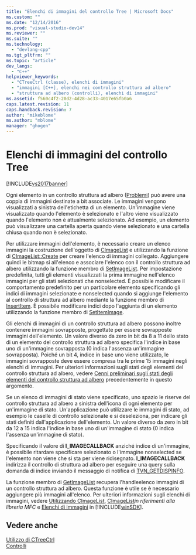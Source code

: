 ```yaml
---
title: "Elenchi di immagini del controllo Tree | Microsoft Docs"
ms.custom: ""
ms.date: "12/14/2016"
ms.prod: "visual-studio-dev14"
ms.reviewer: ""
ms.suite: ""
ms.technology: 
  - "devlang-cpp"
ms.tgt_pltfrm: ""
ms.topic: "article"
dev_langs: 
  - "C++"
helpviewer_keywords: 
  - "CTreeCtrl (classe), elenchi di immagini"
  - "immagini [C++], elenchi nei controllo struttura ad albero"
  - "struttura ad albero (controlli), elenchi di immagini"
ms.assetid: f560c4f2-20d2-4d28-ac33-4017e65fb0a6
caps.latest.revision: 11
caps.handback.revision: 7
author: "mikeblome"
ms.author: "mblome"
manager: "ghogen"
---
```

# Elenchi di immagini del controllo Tree
[!INCLUDE[vs2017banner](../assembler/inline/includes/vs2017banner.md)]

Ogni elemento in un controllo struttura ad albero \([Problemi](../mfc/reference/ctreectrl-class.md)\) può avere una coppia di immagini destinate a bit associate.  Le immagini vengono visualizzati a sinistra dell'etichetta di un elemento.  Un'immagine viene visualizzato quando l'elemento è selezionato e l'altro viene visualizzato quando l'elemento non è attualmente selezionato.  Ad esempio, un elemento può visualizzare una cartella aperta quando viene selezionato e una cartella chiusa quando non è selezionato.  
  
 Per utilizzare immagini dell'elemento, è necessario creare un elenco immagini la costruzione dell'oggetto di [CImageList](../mfc/reference/cimagelist-class.md) e utilizzando la funzione di [CImageList::Create](../Topic/CImageList::Create.md) per creare l'elenco di immagini collegato.  Aggiungere quindi le bitmap si all'elenco e associare l'elenco con il controllo struttura ad albero utilizzando la funzione membro di [SetImageList](../Topic/CTreeCtrl::SetImageList.md).  Per impostazione predefinita, tutti gli elementi visualizzati la prima immagine nell'elenco immagini per gli stati selezionati che nonselected.  È possibile modificare il comportamento predefinito per un particolare elemento specificando gli indici di immagini selezionate e nonselected quando si aggiunge l'elemento al controllo di struttura ad albero mediante la funzione membro di [InsertItem](../Topic/CTreeCtrl::InsertItem.md).  È possibile modificare indici dopo l'aggiunta di un elemento utilizzando la funzione membro di [SetItemImage](../Topic/CTreeCtrl::SetItemImage.md).  
  
 Gli elenchi di immagini di un controllo struttura ad albero possono inoltre contenere immagini sovrapposte, progettate per essere sovrapposte immagini dell'elemento.  Un valore diverso da zero in bit da 8 a 11 dello stato di un elemento del controllo struttura ad albero specifica l'indice in base uno di un'immagine sovrapposta \(0 indica l'assenza un'immagine sovrapposta\).  Poiché un bit 4, indice in base uno viene utilizzato, le immagini sovrapposte deve essere compresa tra le prime 15 immagini negli elenchi di immagini.  Per ulteriori informazioni sugli stati degli elementi del controllo struttura ad albero, vedere [Cenni preliminari sugli stati degli elementi del controllo struttura ad albero](../mfc/tree-control-item-states-overview.md) precedentemente in questo argomento.  
  
 Se un elenco di immagini di stato viene specificato, uno spazio le riserve del controllo struttura ad albero a sinistra dell'icona di ogni elemento per un'immagine di stato.  Un'applicazione può utilizzare le immagini di stato, ad esempio le caselle di controllo selezionate e si deseleziona, per indicare gli stati definiti dall'applicazione dell'elemento.  Un valore diverso da zero in bit da 12 a 15 indica l'indice in base uno di un'immagine di stato \(0 indica l'assenza un'immagine di stato\).  
  
 Specificando il valore di **I\_IMAGECALLBACK** anziché indice di un'immagine, è possibile ritardare specificare selezionato o l'immagine nonselected se l'elemento non viene che si sta per viene ridisegnato.  **I\_IMAGECALLBACK** indirizza il controllo di struttura ad albero per eseguire una query sulla domanda di indice inviando il messaggio di notifica di [TVN\_GETDISPINFO](http://msdn.microsoft.com/library/windows/desktop/bb773518).  
  
 La funzione membro di [GetImageList](../Topic/CTreeCtrl::GetImageList.md) recupera l'handleelenco immagini di un controllo struttura ad albero.  Questa funzione è utile se è necessario aggiungere più immagini all'elenco.  Per ulteriori informazioni sugli elenchi di immagini, vedere [Utilizzando CImageList](../mfc/using-cimagelist.md), [CImageList](../mfc/reference/cimagelist-class.md)*in riferimenti alla libreria MFC* e [Elenchi di immagini](http://msdn.microsoft.com/library/windows/desktop/bb761389) in [!INCLUDE[winSDK](../atl/includes/winsdk_md.md)].  
  
## Vedere anche  
 [Utilizzo di CTreeCtrl](../mfc/using-ctreectrl.md)   
 [Controlli](../mfc/controls-mfc.md)